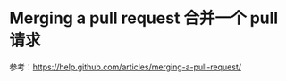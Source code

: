Merging a pull request 合并一个 pull 请求
===========
 
参考：<https://help.github.com/articles/merging-a-pull-request/>